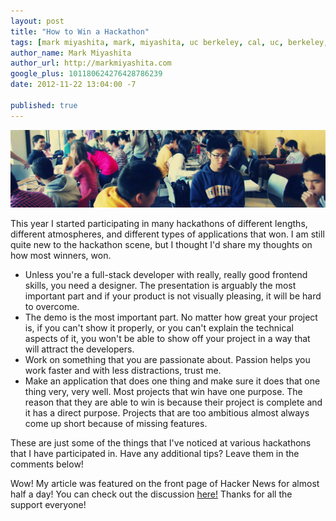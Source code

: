 ```yaml
---
layout: post
title: "How to Win a Hackathon"
tags: [mark miyashita, mark, miyashita, uc berkeley, cal, uc, berkeley, university of california, berkeley, computer science, cs, eecs, electrical engineering, mac, iphone, mac os x, mac hints, binaryage, mac hints from binaryage, hackathons, hackjams, berkeley, facebook hackathon, hackathon]
author_name: Mark Miyashita
author_url: http://markmiyashita.com
google_plus: 101180624276428786239
date: 2012-11-22 13:04:00 -7

published: true
---
```


<img src="/public/images/hackathon.jpg" class="image-full-width image-rounded">

This year I started participating in many hackathons of different lengths, different atmospheres, and different types of applications that won. I am still quite new to the hackathon scene, but I thought I'd share my thoughts on how most winners, won.

* Unless you're a full-stack developer with really, really good frontend skills, you need a designer. The presentation is arguably the most important part and if your product is not visually pleasing, it will be hard to overcome.
* The demo is the most important part. No matter how great your project is, if you can't show it properly, or you can't explain the technical aspects of it, you won't be able to show off your project in a way that will attract the developers.
* Work on something that you are passionate about. Passion helps you work faster and with less distractions, trust me.
* Make an application that does one thing and make sure it does that one thing very, very well. Most projects that win have one purpose. The reason that they are able to win is because their project is complete and it has a direct purpose. Projects that are too ambitious almost always come up short because of missing features.

These are just some of the things that I've noticed at various hackathons that I have participated in. Have any additional tips? Leave them in the comments below!

Wow! My article was featured on the front page of Hacker News for almost half a day! You can check out the discussion <a href="http://news.ycombinator.com/item?id=4830418">here!</a> Thanks for all the support everyone!
